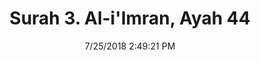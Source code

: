 ---
title       : "Surah 3. Al-i'Imran, Ayah 44"
date        : 7/25/2018 2:49:21 PM
draft       : false
type        : "quran"
layout      : "compare"
BookCode    : "CMP"
SurahNumber : "3"
AyahNumber  : "44"
TotalAyah   : "200"
---